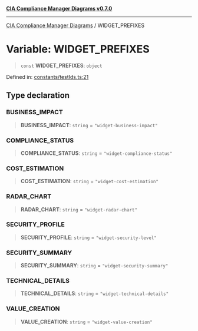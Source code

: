 [**CIA Compliance Manager Diagrams v0.7.0**](../README.md)

***

[CIA Compliance Manager Diagrams](../globals.md) / WIDGET\_PREFIXES

# Variable: WIDGET\_PREFIXES

> `const` **WIDGET\_PREFIXES**: `object`

Defined in: [constants/testIds.ts:21](https://github.com/Hack23/cia-compliance-manager/blob/0a3ec5feaea6fcd6a9f03fda1b8552f4c9fbfab0/src/constants/testIds.ts#L21)

## Type declaration

### BUSINESS\_IMPACT

> **BUSINESS\_IMPACT**: `string` = `"widget-business-impact"`

### COMPLIANCE\_STATUS

> **COMPLIANCE\_STATUS**: `string` = `"widget-compliance-status"`

### COST\_ESTIMATION

> **COST\_ESTIMATION**: `string` = `"widget-cost-estimation"`

### RADAR\_CHART

> **RADAR\_CHART**: `string` = `"widget-radar-chart"`

### SECURITY\_PROFILE

> **SECURITY\_PROFILE**: `string` = `"widget-security-level"`

### SECURITY\_SUMMARY

> **SECURITY\_SUMMARY**: `string` = `"widget-security-summary"`

### TECHNICAL\_DETAILS

> **TECHNICAL\_DETAILS**: `string` = `"widget-technical-details"`

### VALUE\_CREATION

> **VALUE\_CREATION**: `string` = `"widget-value-creation"`
